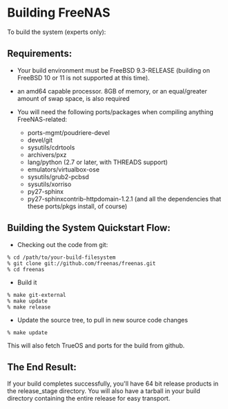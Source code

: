 # Building FreeNAS

To build the system (experts only):

## Requirements:

* Your build environment must be FreeBSD 9.3-RELEASE (building on
  FreeBSD 10 or 11 is not supported at this time).

* an amd64 capable processor.  8GB of memory, or an equal/greater amount
  of swap space, is also required

* You will need the following ports/packages when compiling anything
  FreeNAS-related:
  * ports-mgmt/poudriere-devel
  * devel/git
  * sysutils/cdrtools
  * archivers/pxz
  * lang/python (2.7 or later, with THREADS support)
  * emulators/virtualbox-ose
  * sysutils/grub2-pcbsd
  * sysutils/xorriso
  * py27-sphinx
  * py27-sphinxcontrib-httpdomain-1.2.1
  (and all the dependencies that these ports/pkgs install, of course)

## Building the System Quickstart Flow:

* Checking out the code from git:

```
% cd /path/to/your-build-filesystem
% git clone git://github.com/freenas/freenas.git
% cd freenas
```

* Build it

```
% make git-external
% make update
% make release
```

* Update the source tree, to pull in new source code changes

```
% make update
```

This will also fetch TrueOS and ports for the build from github.

## The End Result:

If your build completes successfully, you'll have 64 bit release products in
the release_stage directory.  You will also have a tarball in your build
directory containing the entire release for easy transport.
